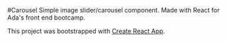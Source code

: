 #Carousel
Simple image slider/carousel component. Made with React for Ada's front end bootcamp.


This project was bootstrapped with [Create React App](https://github.com/facebook/create-react-app).


